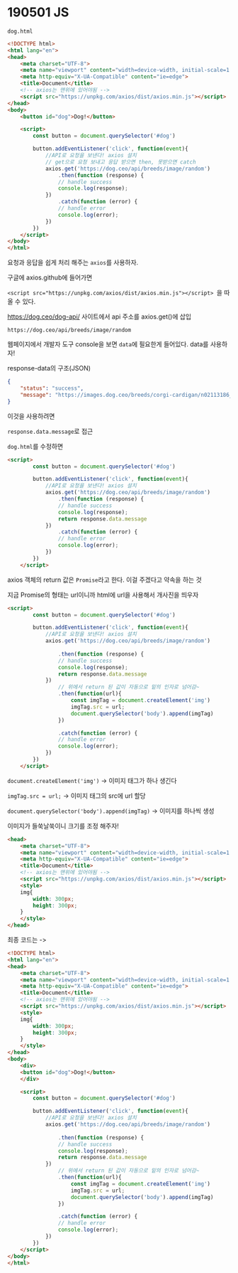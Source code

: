 # 190501 JS

`dog.html`

```html
<!DOCTYPE html>
<html lang="en">
<head>
    <meta charset="UTF-8">
    <meta name="viewport" content="width=device-width, initial-scale=1.0">
    <meta http-equiv="X-UA-Compatible" content="ie=edge">
    <title>Document</title>
    <!-- axios는 맨위에 있어야됨 -->
    <script src="https://unpkg.com/axios/dist/axios.min.js"></script> 
</head>
<body>
    <button id="dog">Dog!</button>

    <script>
        const button = document.querySelector('#dog')

        button.addEventListener('click', function(event){
            //API로 요청을 보낸다! axios 설치
            // get으로 요청 보내고 응답 받으면 then, 못받으면 catch
            axios.get('https://dog.ceo/api/breeds/image/random')
                .then(function (response) {
                // handle success
                console.log(response);
            })
                .catch(function (error) {
                // handle error
                console.log(error);
            })
        })
    </script>
</body>
</html>
```



요청과 응답을 쉽게 처리 해주는 `axios`를 사용하자.

구글에 axios.github에 들어가면

`<script src="https://unpkg.com/axios/dist/axios.min.js"></script> `을 따올 수 있다.





<https://dog.ceo/dog-api/> 사이트에서 api 주소를 axios.get()에 삽입

`https://dog.ceo/api/breeds/image/random`



웹페이지에서 개발자 도구 console을 보면 `data`에 필요한게 들어있다. data를 사용하자!



response-data의 구조(JSON)

```json
{
    "status": "success",
    "message": "https://images.dog.ceo/breeds/corgi-cardigan/n02113186_12419.jpg"
}
```



이것을 사용하려면

`response.data.message`로 접근



`dog.html`를 수정하면

```html
<script>
        const button = document.querySelector('#dog')

        button.addEventListener('click', function(event){
            //API로 요청을 보낸다! axios 설치
            axios.get('https://dog.ceo/api/breeds/image/random')
                .then(function (response) {
                // handle success
                console.log(response);
                return response.data.message
            })
                .catch(function (error) {
                // handle error
                console.log(error);
            })
        })
    </script>
```



axios 객체의 return 값은 `Promise`라고 한다. 이걸 주겠다고 약속을 하는 것

지금 Promise의 형태는 url이니까 html에 url을 사용해서 개사진을 띄우자



```html
<script>
        const button = document.querySelector('#dog')

        button.addEventListener('click', function(event){
            //API로 요청을 보낸다! axios 설치
            axios.get('https://dog.ceo/api/breeds/image/random')
                
                .then(function (response) {
                // handle success
                console.log(response);
                return response.data.message
            })
                // 위에서 return 된 값이 자동으로 밑의 인자로 넘어감~
                .then(function(url){
                    const imgTag = document.createElement('img')
                    imgTag.src = url;
                    document.querySelector('body').append(imgTag)
                })

                .catch(function (error) {
                // handle error
                console.log(error);
            })
        })
    </script>
```

`document.createElement('img')` -> 이미지 태그가 하나 생긴다

`imgTag.src = url;` -> 이미지 태그의 src에 url 할당

`document.querySelector('body').append(imgTag)` -> 이미지를 하나씩 생성



이미지가 들쑥날쑥이니 크기를 조정 해주자!

```html
<head>
    <meta charset="UTF-8">
    <meta name="viewport" content="width=device-width, initial-scale=1.0">
    <meta http-equiv="X-UA-Compatible" content="ie=edge">
    <title>Document</title>
    <!-- axios는 맨위에 있어야됨 -->
    <script src="https://unpkg.com/axios/dist/axios.min.js"></script> 
    <style>
    img{
        width: 300px;
        height: 300px;
    }
    </style>
</head>
```



최종 코드는 ->

```html
<!DOCTYPE html>
<html lang="en">
<head>
    <meta charset="UTF-8">
    <meta name="viewport" content="width=device-width, initial-scale=1.0">
    <meta http-equiv="X-UA-Compatible" content="ie=edge">
    <title>Document</title>
    <!-- axios는 맨위에 있어야됨 -->
    <script src="https://unpkg.com/axios/dist/axios.min.js"></script> 
    <style>
    img{
        width: 300px;
        height: 300px;
    }
    </style>
</head>
<body>
    <div>
    <button id="dog">Dog!</button>
    </div>

    <script>
        const button = document.querySelector('#dog')

        button.addEventListener('click', function(event){
            //API로 요청을 보낸다! axios 설치
            axios.get('https://dog.ceo/api/breeds/image/random')
                
                .then(function (response) {
                // handle success
                console.log(response);
                return response.data.message
            })
                // 위에서 return 된 값이 자동으로 밑의 인자로 넘어감~
                .then(function(url){
                    const imgTag = document.createElement('img')
                    imgTag.src = url;
                    document.querySelector('body').append(imgTag)
                })

                .catch(function (error) {
                // handle error
                console.log(error);
            })
        })
    </script>
</body>
</html>
```




